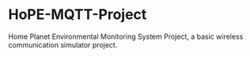 # HoPE-MQTT-Project
Home Planet Environmental Monitoring System Project, a basic wireless communication simulator project. 
